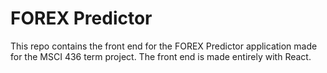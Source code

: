 # FOREX Predictor

This repo contains the front end for the FOREX Predictor application made for the MSCI 436 term project. The front end is made entirely with React.